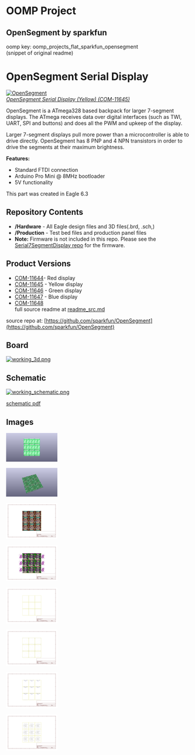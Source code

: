 # OOMP Project  
## OpenSegment  by sparkfun  
  
oomp key: oomp_projects_flat_sparkfun_opensegment  
(snippet of original readme)  
  
OpenSegment Serial Display  
==========================  
  
[![OpenSegment](https://dlnmh9ip6v2uc.cloudfront.net/images/products/1/1/6/4/5/11644,45,46,47,48-01.jpg)    
*OpenSegment Serial Display (Yellow) (COM-11645)*](https://www.sparkfun.com/products/11645)  
  
OpenSegment is a ATmega328 based backpack for larger 7-segment displays. The ATmega receives data over digital interfaces (such as TWI, UART, SPI and buttons) and does all the PWM and upkeep of the display.   
  
Larger 7-segment displays pull more power than a microcontroller is able to drive directly. OpenSegment has 8 PNP and 4 NPN transistors in order to drive the segments at their maximum brightness.  
  
**Features:**  
* Standard FTDI connection  
* Arduino Pro Mini @ 8MHz bootloader  
* 5V functionality  
  
This part was created in Eagle 6.3  
  
Repository Contents  
-------------------  
* **/Hardware** - All Eagle design files and 3D files(.brd, .sch,)  
* **/Production** - Test bed files and production panel files  
* **Note:** Firmware is not included in this repo. Please see the [Serial7SegmentDisplay repo](https://github.com/sparkfun/Serial7SegmentDisplay) for the firmware.   
  
Product Versions  
----------------  
* [COM-11644](https://www.sparkfun.com/products/11644)- Red display  
* [COM-11645](https://www.sparkfun.com/products/11645) - Yellow display  
* [COM-11646](https://www.sparkfun.com/products/11646) - Green display  
* [COM-11647](https://www.sparkfun.com/products/11647) - Blue display  
* [COM-11648](https://www.sparkfun.com/products/11648)   
  full source readme at [readme_src.md](readme_src.md)  
  
source repo at: [https://github.com/sparkfun/OpenSegment](https://github.com/sparkfun/OpenSegment)  
## Board  
  
[![working_3d.png](working_3d_600.png)](working_3d.png)  
## Schematic  
  
[![working_schematic.png](working_schematic_600.png)](working_schematic.png)  
  
[schematic pdf](working_schematic.pdf)  
## Images  
  
[![working_3D_bottom.png](working_3D_bottom_140.png)](working_3D_bottom.png)  
  
[![working_3D_top.png](working_3D_top_140.png)](working_3D_top.png)  
  
[![working_assembly_page_01.png](working_assembly_page_01_140.png)](working_assembly_page_01.png)  
  
[![working_assembly_page_02.png](working_assembly_page_02_140.png)](working_assembly_page_02.png)  
  
[![working_assembly_page_03.png](working_assembly_page_03_140.png)](working_assembly_page_03.png)  
  
[![working_assembly_page_04.png](working_assembly_page_04_140.png)](working_assembly_page_04.png)  
  
[![working_assembly_page_05.png](working_assembly_page_05_140.png)](working_assembly_page_05.png)  
  
[![working_assembly_page_06.png](working_assembly_page_06_140.png)](working_assembly_page_06.png)  

